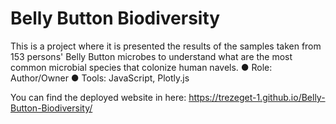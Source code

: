 # Belly Button Biodiversity

This is a project where it is presented the results of the samples taken from 153 persons' Belly Button microbes to understand what are the most common microbial species that colonize human navels.
●	Role: Author/Owner
●	Tools: JavaScript, Plotly.js

You can find the deployed website in here:
https://trezeget-1.github.io/Belly-Button-Biodiversity/
